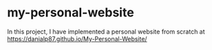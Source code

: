 # my-personal-website
In this project, I have implemented a personal website from scratch at https://danialp87.github.io/My-Personal-Website/
